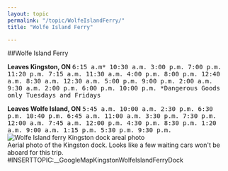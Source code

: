 ```yaml
---
layout: topic
permalink: "/topic/WolfeIslandFerry/"
title: "Wolfe Island Ferry"

---
```


##Wolfe Island Ferry<div class="floatleft">
<strong>Leaves Kingston, ON</strong>
<tt>
6:15 a.m*  10:30 a.m.  3:00 p.m.   7:00 p.m.  11:20 p.m.
7:15 a.m.  11:30 a.m.  4:00 p.m.   8:00 p.m.  12:40 a.m.
8:30 a.m.  12:30 a.m.  5:00 p.m.   9:00 p.m.   2:00 a.m.
9:30 a.m.    2:00 p.m.  6:00 p.m.  10:00 p.m.
 *Dangerous Goods only Tuesdays and Fridays
</tt>
</div>
<div class="floatleft prepend-1">
<strong>Leaves Wolfe Island, ON</strong>
<tt>
5:45 a.m.  10:00 a.m.   2:30 p.m.   6:30 p.m.  10:40 p.m.
6:45 a.m.  11:00 a.m.   3:30 p.m.   7:30 p.m.  12:00 a.m.
7:45 a.m.  12:00 p.m.   4:30 p.m.   8:30 p.m.   1:20 a.m.
9:00 a.m.   1:15 p.m.   5:30 p.m.   9:30 p.m.
</tt>
</div>
<img src="images/aerial/WolfeIslandFerryKingstonDockAerial.jpg" title="Wolfe Island ferry Kingston dock areal photo"><br>
Aerial photo of the Kingston dock.  Looks like a few waiting cars won't be aboard for this trip.

<div class="span-18">
#INSERTTOPIC:__GoogleMapKingstonWolfeIslandFerryDock
</div>

